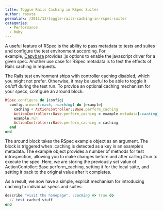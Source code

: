 ```yaml
---
title: Toggle Rails Caching in RSpec Suites
author: rossta
permalink: /2011/12/toggle-rails-caching-in-rspec-suite/
categories:
  - Performance
  - Ruby
---
```

A useful feature of RSpec is the ability to pass metadata to tests and suites and configure the test environment according. For example, [Capybara][1] provides :js options to enable the javascript driver for a given spec. Another use case for RSpec metadata is to test the effects of Rails caching in requests.

 [1]: https://github.com/jnicklas/capybara

The Rails test environment ships with controller caching disabled, which you might not prefer. Otherwise, it may be useful to be able to toggle it on/off during the test run. To provide an optional caching mechanism for your specs, configure an around block:

```ruby
RSpec.configure do |config|
  config.around(:each, :caching) do |example|
    caching = ActionController::Base.perform_caching
    ActionController::Base.perform_caching = example.metadata[:caching]
    example.run
    ActionController::Base.perform_caching = caching
  end
end
```

The around block takes the RSpec example object as an argument. The block is triggered when :caching is detected as a key in an example’s metadata. The example object provides a number of methods for test introspection, allowing you to make changes before and after calling #run to execute the spec. Here, we are storing the previously set value of ActionContoller::Base.perform_caching, setting it for the local suite, and setting it back to the original value after it completes.

As a result, we now have a simple, explicit mechanism for introducing caching to individual specs and suites:

```ruby
describe "visit the homepage", :caching => true do
  // test cached stuff
end
```
